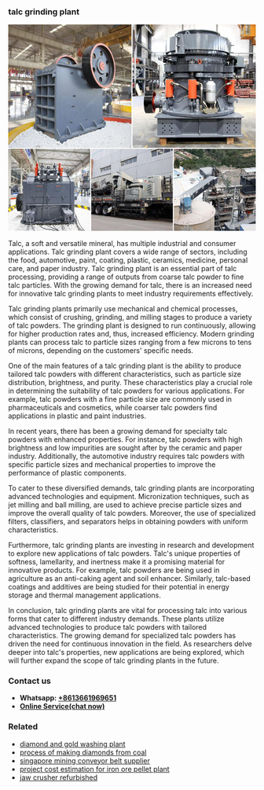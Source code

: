 <h3>talc grinding plant</h3><img src='1708498438.jpg' alt=''><p>Talc, a soft and versatile mineral, has multiple industrial and consumer applications. Talc grinding plant covers a wide range of sectors, including the food, automotive, paint, coating, plastic, ceramics, medicine, personal care, and paper industry. Talc grinding plant is an essential part of talc processing, providing a range of outputs from coarse talc powder to fine talc particles. With the growing demand for talc, there is an increased need for innovative talc grinding plants to meet industry requirements effectively.</p><p>Talc grinding plants primarily use mechanical and chemical processes, which consist of crushing, grinding, and milling stages to produce a variety of talc powders. The grinding plant is designed to run continuously, allowing for higher production rates and, thus, increased efficiency. Modern grinding plants can process talc to particle sizes ranging from a few microns to tens of microns, depending on the customers' specific needs.</p><p>One of the main features of a talc grinding plant is the ability to produce tailored talc powders with different characteristics, such as particle size distribution, brightness, and purity. These characteristics play a crucial role in determining the suitability of talc powders for various applications. For example, talc powders with a fine particle size are commonly used in pharmaceuticals and cosmetics, while coarser talc powders find applications in plastic and paint industries.</p><p>In recent years, there has been a growing demand for specialty talc powders with enhanced properties. For instance, talc powders with high brightness and low impurities are sought after by the ceramic and paper industry. Additionally, the automotive industry requires talc powders with specific particle sizes and mechanical properties to improve the performance of plastic components.</p><p>To cater to these diversified demands, talc grinding plants are incorporating advanced technologies and equipment. Micronization techniques, such as jet milling and ball milling, are used to achieve precise particle sizes and improve the overall quality of talc powders. Moreover, the use of specialized filters, classifiers, and separators helps in obtaining powders with uniform characteristics.</p><p>Furthermore, talc grinding plants are investing in research and development to explore new applications of talc powders. Talc's unique properties of softness, lamellarity, and inertness make it a promising material for innovative products. For example, talc powders are being used in agriculture as an anti-caking agent and soil enhancer. Similarly, talc-based coatings and additives are being studied for their potential in energy storage and thermal management applications.</p><p>In conclusion, talc grinding plants are vital for processing talc into various forms that cater to different industry demands. These plants utilize advanced technologies to produce talc powders with tailored characteristics. The growing demand for specialized talc powders has driven the need for continuous innovation in the field. As researchers delve deeper into talc's properties, new applications are being explored, which will further expand the scope of talc grinding plants in the future.</p><h3>Contact us</h3><ul><li><strong>Whatsapp:&nbsp;<a href="https://wa.me/8613661969651">+8613661969651</a></strong></li><li><a href="https://swt.shibang-china.com/?git&amp;zhl&amp;talc grinding plant"><strong>Online Service(chat now)</strong></a></li></ul><h3>Related</h3><ul><li><a href='diamond and gold washing plant.md'>diamond and gold washing plant</a></li><li><a href='process of making diamonds from coal.md'>process of making diamonds from coal</a></li><li><a href='singapore mining conveyor belt supplier.md'>singapore mining conveyor belt supplier</a></li><li><a href='project cost estimation for iron ore pellet plant.md'>project cost estimation for iron ore pellet plant</a></li><li><a href='jaw crusher refurbished.md'>jaw crusher refurbished</a></li></ul>